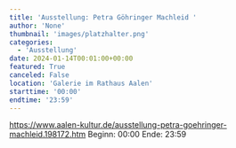 ```yaml
---
title: 'Ausstellung: Petra Göhringer Machleid '
author: 'None'
thumbnail: 'images/platzhalter.png'
categories:
  - 'Ausstellung'
date: 2024-01-14T00:01:00+00:00
featured: True
canceled: False
location: 'Galerie im Rathaus Aalen'
starttime: '00:00'
endtime: '23:59'
---
```

https://www.aalen-kultur.de/ausstellung-petra-goehringer-machleid.198172.htm
Beginn: 00:00
 Ende: 23:59